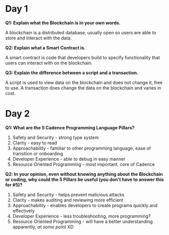 # Day 1

**Q1: Explain what the Blockchain is in your own words.**

A blockchain is a distributed database, usually open so users are able to store and interact with the data.

**Q2: Explain what a Smart Contract is.**

A smart contract is code that developers build to specify functionality that users can interact with on the blockchain.

**Q3: Explain the difference between a script and a transaction.**

A script is used to view data on the blockchain and does not change it, free to use. A transaction does change the data on the blockchain and varies in cost.


# Day 2

**Q1: What are the 5 Cadence Programming Language Pillars?**

1. Safety and Security - strong type system
2. Clarity - easy to read
3. Approachability - familiar to other programming language, ease of transition or onboarding
4. Developer Experience - able to debug in easy manner
5. Resource Oriented Programming - most important, core of Cadence

**Q2: In your opinion, even without knowing anything about the Blockchain or coding, why could the 5 Pillars be useful (you don't have to answer this for #5)?**

1. Safety and Security - helps prevent malicious attacks
2. Clarity - makes auditing and reviewing more efficient
3. Approachability - enables developers to create programs quickly and effectively
4. Developer Experience - less troubleshooting, more programming?
5. Resource Oriented Programming - will have a better understanding apparently, *at some point* XD
